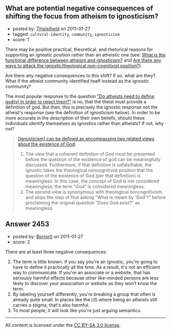 ## What are potential negative consequences of shifting the focus from atheism to ignosticism?

- posted by: [ThisIstheId](https://stackexchange.com/users/-1/404-thisistheid) on 2011-01-27
- tagged: `cultural-identity`, `community`, `ignosticism`
- score: 1

There may be positive practical, theoretical, and rhetorical reasons for supporting an ignostic position rather than an atheistic one (see: [What is the functional difference between atheism and ignosticism?][1] and [Are there any ways to attack the ignostic/theological non-cognitivist position?][2]).

Are there any negative consequences to this shift? If so, what are they? What if the atheist community identified itself instead as the ignostic community? 

The most popular response to the question ["Do atheists need to define god(s) in order to reject them?"][3] is no, that the theist must provide a definition of god. But then, this is precisely the ignostic response not the atheist's response (see the definition of ignosticism below). In order to be more accurate in the description of their own beliefs, should these individuals identify themselves as ignostics rather than atheists? If not, why not?

>[[Ignosticism] can be defined as encompassing two related views about the existence of God][4]:

> 1. The view that a coherent definition of God must be presented before the question of the existence of god can be meaningfully discussed. Furthermore, if that definition is unfalsifiable, the ignostic takes the theological noncognitivist position that the question of the existence of God (per that definition) is meaningless. In this case, the concept of God is not considered meaningless; the term "God" is considered meaningless.
> 2. The second view is synonymous with theological noncognitivism, and skips the step of first asking "What is meant by 'God'?" before proclaiming the original question "Does God exist?" as meaningless.


  [1]: http://atheism.stackexchange.com/questions/2195/what-is-the-functional-difference-between-atheism-and-ignosticism
  [2]: http://atheism.stackexchange.com/questions/2450/are-there-any-ways-to-attack-the-ignostic-theological-non-cognitivist-position
  [3]: http://atheism.stackexchange.com/questions/1453/do-atheists-need-to-define-gods-in-order-to-reject-them
  [4]: http://en.wikipedia.org/wiki/Ignosticism


## Answer 2453

- posted by: [Borror0](https://stackexchange.com/users/-1/484-borror0) on 2011-01-27
- score: 2

There are at least three negative consequences:

1. The term is little known. If you say you're an ignostic, you're going to have to define it practically all the time. As a result, it's not an efficient way to communicate. If you're an associate or a website, that has seriously harmful effects because other like-minded persons are less likely to discover your association or website as they won't know the term. 
2.  By labeling yourself differently, you're breaking a group that often is already quite small. In places like the US where being an atheists still carries a stigma, that's also  harmful. 
3. To most people, it will look like you're just arguing semantics. 



---

All content is licensed under the [CC BY-SA 3.0 license](https://creativecommons.org/licenses/by-sa/3.0/).
